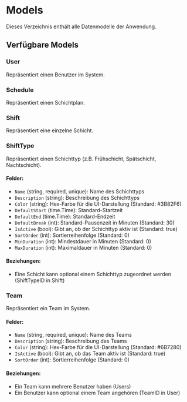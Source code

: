 # Models

Dieses Verzeichnis enthält alle Datenmodelle der Anwendung.

## Verfügbare Models

### User
Repräsentiert einen Benutzer im System.

### Schedule
Repräsentiert einen Schichtplan.

### Shift
Repräsentiert eine einzelne Schicht.

### ShiftType
Repräsentiert einen Schichttyp (z.B. Frühschicht, Spätschicht, Nachtschicht).

#### Felder:
- `Name` (string, required, unique): Name des Schichttyps
- `Description` (string): Beschreibung des Schichttyps
- `Color` (string): Hex-Farbe für die UI-Darstellung (Standard: #3B82F6)
- `DefaultStart` (time.Time): Standard-Startzeit
- `DefaultEnd` (time.Time): Standard-Endzeit
- `DefaultBreak` (int): Standard-Pausenzeit in Minuten (Standard: 30)
- `IsActive` (bool): Gibt an, ob der Schichttyp aktiv ist (Standard: true)
- `SortOrder` (int): Sortierreihenfolge (Standard: 0)
- `MinDuration` (int): Mindestdauer in Minuten (Standard: 0)
- `MaxDuration` (int): Maximaldauer in Minuten (Standard: 0)

#### Beziehungen:
- Eine Schicht kann optional einem Schichttyp zugeordnet werden (ShiftTypeID in Shift)

### Team
Repräsentiert ein Team im System.

#### Felder:
- `Name` (string, required, unique): Name des Teams
- `Description` (string): Beschreibung des Teams
- `Color` (string): Hex-Farbe für die UI-Darstellung (Standard: #6B7280)
- `IsActive` (bool): Gibt an, ob das Team aktiv ist (Standard: true)
- `SortOrder` (int): Sortierreihenfolge (Standard: 0)

#### Beziehungen:
- Ein Team kann mehrere Benutzer haben (Users)
- Ein Benutzer kann optional einem Team angehören (TeamID in User) 